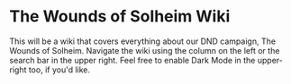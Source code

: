 # The Wounds of Solheim Wiki

This will be a wiki that covers everything about our DND campaign, The Wounds of Solheim. Navigate the wiki using the column on the left or the search bar in the upper right. Feel free to enable Dark Mode in the upper-right too, if you'd like.